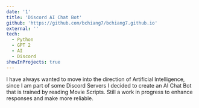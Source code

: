 ```yaml
---
date: '1'
title: 'Discord AI Chat Bot'
github: 'https://github.com/bchiang7/bchiang7.github.io'
external: ''
tech:
  - Python
  - GPT 2
  - AI
  - Discord
showInProjects: true
---
```


I have always wanted to move into the direction of Artificial Intelligence, since I am part of some Discord Servers I decided to create an AI Chat Bot that is trained by reading Movie Scripts. Still a work in progress to enhance responses and make more reliable.
